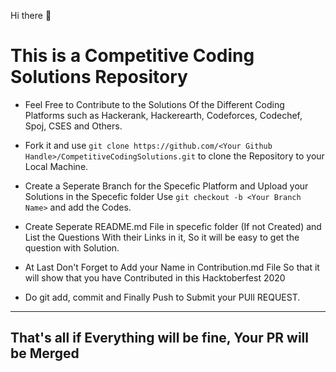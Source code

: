 Hi there 👋

# This is a Competitive Coding Solutions Repository

-  Feel Free to Contribute to the Solutions Of the Different Coding Platforms such as Hackerank, Hackerearth, Codeforces, Codechef, Spoj, CSES and Others. 

-  Fork it and use `git clone https://github.com/<Your Github Handle>/CompetitiveCodingSolutions.git` to clone the Repository to your Local Machine.

-  Create a Seperate Branch for the Specefic Platform and Upload your Solutions in the Specefic folder Use `git checkout -b <Your Branch Name>` and add the Codes.

-  Create Seperate README.md File in specefic folder (If not Created) and List the Questions With their Links in it, So it will be easy to get the question with Solution.

-  At Last Don't Forget to Add your Name in Contribution.md File So that it will show that you have Contributed in this Hacktoberfest 2020

-  Do git add, commit and Finally Push to Submit your PUll REQUEST.
---
## That's all if Everything will be fine, Your PR will be Merged
